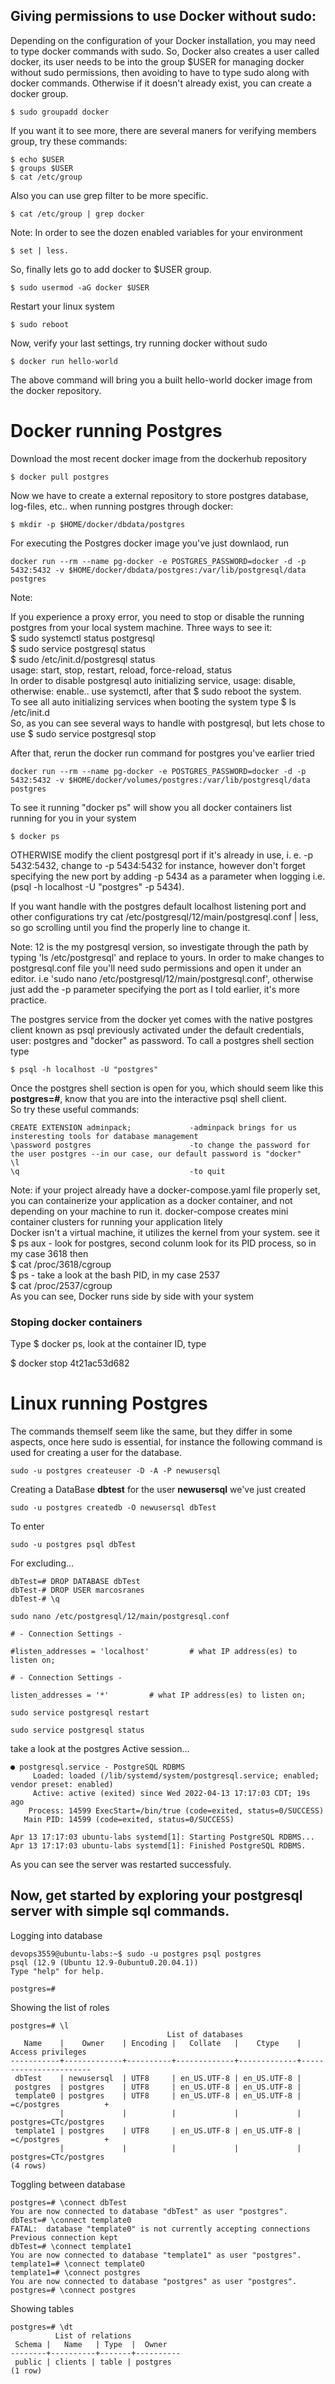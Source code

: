 ## Giving permissions to use Docker without sudo:
Depending on the configuration of your Docker installation, you may need to type docker commands with sudo. So, Docker also creates a user called docker, its user needs to be into the group $USER for managing docker without sudo permissions, then avoiding to have to type sudo along with docker commands.
Otherwise if it doesn't already exist, you can create a docker group.
```
$ sudo groupadd docker
```
If you want it to see more, there are several maners for verifying members group, try these commands:
```
$ echo $USER
$ groups $USER
$ cat /etc/group
```
Also you can use grep filter to be more specific.
```
$ cat /etc/group | grep docker
```
Note: In order to see the dozen enabled variables for your environment
```
$ set | less.
```
So, finally lets go to add docker to $USER group. 
```
$ sudo usermod -aG docker $USER
```
Restart your linux system
```
$ sudo reboot
```
Now, verify your last settings, try running docker without sudo
```
$ docker run hello-world
```
The above command will bring you a built hello-world docker image from the docker repository.

# Docker running Postgres 

Download the most recent docker image from the dockerhub repository
```
$ docker pull postgres
```

Now we have to create a external repository to store postgres database, log-files, etc.. when running postgres through docker:
```
$ mkdir -p $HOME/docker/dbdata/postgres
```
For executing the Postgres docker image you've just downlaod, run
```shell
docker run --rm --name pg-docker -e POSTGRES_PASSWORD=docker -d -p 5432:5432 -v $HOME/docker/dbdata/postgres:/var/lib/postgresql/data postgres
```
Note:

If you experience a proxy error, you need to stop or disable the running postgres from your local system machine. Three ways to see it:\
$ sudo systemctl status postgresql\
$ sudo service postgresql status\
$ sudo /etc/init.d/postgresql status\
usage: start, stop, restart, reload, force-reload, status\
In order to disable postgresql auto initializing service, usage: disable, otherwise: enable.. use systemctl, after that $ sudo reboot the system.\
To see all auto initializing services when booting the system type $ ls /etc/init.d\
So, as you can see several ways to handle with postgresql, but lets chose to use $ sudo service postgresql stop 

After that, rerun the docker run command for postgres you've earlier tried
```
docker run --rm --name pg-docker -e POSTGRES_PASSWORD=docker -d -p 5432:5432 -v $HOME/docker/volumes/postgres:/var/lib/postgresql/data postgres
```
To see it running "docker ps" will show you all docker containers list running for you in your system 
```
$ docker ps
```
OTHERWISE modify the client postgresql port if it's already in use, i. e. -p 5432:5432, change to -p 5434:5432 for instance, however don't forget specifying the new port by adding -p 5434 as a parameter when logging i.e. (psql -h localhost -U "postgres" -p 5434).

If you want handle with the postgres default localhost listening port and other configurations try 
cat /etc/postgresql/12/main/postgresql.conf | less, so go scrolling until you find the properly line to change it.

Note: 12 is the my postgresql version, so investigate through the path by typing 'ls /etc/postgresql' and replace to yours.
In order to make changes to postgresql.conf file you'll need sudo permissions and open it under an editor. i.e 'sudo nano /etc/postgresql/12/main/postgresql.conf', otherwise just add the -p parameter specifying the port as I told earlier, it's more practice.

The postgres service from the docker yet comes with the native postgres client known as psql previously activated under the default credentials, user: postgres and "docker" as password. To call a postgres shell section type
```
$ psql -h localhost -U "postgres"
```
Once the postgres shell section is open for you, which should seem like this **postgres=#**, know that you are into the interactive psql shell client.\
So try these useful commands:
```
CREATE EXTENSION adminpack;             -adminpack brings for us insteresting tools for database management 
\password postgres                      -to change the password for the user postgres --in our case, our default password is "docker"
\l 
\q                                      -to quit
```
Note: if your project already have a docker-compose.yaml file properly set, you can containerize your application as a docker container, and not depending on your machine to run it. docker-compose creates mini container clusters for running your application litely\
Docker isn't a virtual machine, it utilizes the kernel from your system. see it\
$ ps aux    - look for postgres, second colunm look for its PID process, so in my case 3618 then\
$ cat /proc/3618/cgroup\
$ ps        - take a look at the bash PID, in my case 2537\
$ cat /proc/2537/cgroup\
As you can see, Docker runs side by side with your system

### Stoping docker containers
Type $ docker ps, look at the container ID, type

$ docker stop 4t21ac53d682

# Linux running Postgres
The commands themself seem like the same, but they differ in some aspects, once here sudo is essential, for instance the following command is used for creating a user for the database.
```
sudo -u postgres createuser -D -A -P newusersql 
```
Creating a DataBase **dbtest** for the user **newusersql** we've just created 
```
sudo -u postgres createdb -O newusersql dbTest
```
To enter
```
sudo -u postgres psql dbTest
```
For excluding...
```
dbTest=# DROP DATABASE dbTest
dbTest-# DROP USER marcosranes
dbTest-# \q
```



```
sudo nano /etc/postgresql/12/main/postgresql.conf
```
```shell
# - Connection Settings -

#listen_addresses = 'localhost'         # what IP address(es) to listen on;
```
```shell
# - Connection Settings -

listen_addresses = '*'         # what IP address(es) to listen on;
```
```
sudo service postgresql restart
```
```
sudo service postgresql status
```
take a look at the postgres Active session...
```shell
● postgresql.service - PostgreSQL RDBMS
     Loaded: loaded (/lib/systemd/system/postgresql.service; enabled; vendor preset: enabled)
     Active: active (exited) since Wed 2022-04-13 17:17:03 CDT; 19s ago
    Process: 14599 ExecStart=/bin/true (code=exited, status=0/SUCCESS)
   Main PID: 14599 (code=exited, status=0/SUCCESS)

Apr 13 17:17:03 ubuntu-labs systemd[1]: Starting PostgreSQL RDBMS...
Apr 13 17:17:03 ubuntu-labs systemd[1]: Finished PostgreSQL RDBMS.
```
As you can see the server was restarted successfuly.


## Now, get started by exploring your postgresql server with simple sql commands.

Logging into database 
```shell
devops3559@ubuntu-labs:~$ sudo -u postgres psql postgres
psql (12.9 (Ubuntu 12.9-0ubuntu0.20.04.1))
Type "help" for help.

postgres=#
```
Showing the list of roles
```shell
postgres=# \l
                                   List of databases
   Name    |    Owner    | Encoding |   Collate   |    Ctype    |   Access privileges   
-----------+-------------+----------+-------------+-------------+-----------------------
 dbTest    | newusersql  | UTF8     | en_US.UTF-8 | en_US.UTF-8 | 
 postgres  | postgres    | UTF8     | en_US.UTF-8 | en_US.UTF-8 | 
 template0 | postgres    | UTF8     | en_US.UTF-8 | en_US.UTF-8 | =c/postgres          +
           |             |          |             |             | postgres=CTc/postgres
 template1 | postgres    | UTF8     | en_US.UTF-8 | en_US.UTF-8 | =c/postgres          +
           |             |          |             |             | postgres=CTc/postgres
(4 rows)
```
Toggling between database
```shell
postgres=# \connect dbTest
You are now connected to database "dbTest" as user "postgres".
dbTest=# \connect template0
FATAL:  database "template0" is not currently accepting connections
Previous connection kept
dbTest=# \connect template1
You are now connected to database "template1" as user "postgres".
template1=# \connect templateO
template1=# \connect postgres
You are now connected to database "postgres" as user "postgres".
postgres=# \connect postgres
```
Showing tables
```shell
postgres=# \dt
          List of relations
 Schema |   Name   | Type  |  Owner   
--------+----------+-------+----------
 public | clients | table | postgres
(1 row)
```
